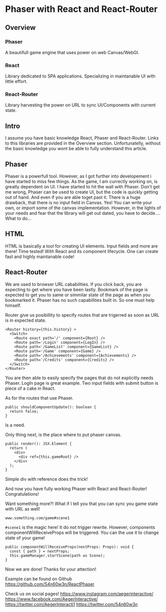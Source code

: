 # Phaser with React and React-Router

## Overview  
### Phaser  
A beautifull game engine that uses power on web Canvas/WebGl.  

### React
Library dedicated to SPA applications.
Specializing in maintanable UI with little effort.  

### React-Router
Library harvesting the power on URL to sync UI/Components with current state.

## Intro
I assume you have basic knowledge React, Phaser and React-Router. Links to this libraries are
provided in the Overview section. Unfortunatelly, without the basic knowledge you wont be able to fully understand this article.

## Phaser
Phaser is a powerfull tool. However, as I got further into developement i have started to miss few things.
As the game, I am currectly working on, is greatly dependent on UI. I have started to hit the wall with Phaser.
Don't get me wrong, Phaser can be used to create UI, but the code is quickly getting out of hand. And even
if you are able toget past it. There is a huge drawback, that there is no input field in Canvas. Yes! You can
write your own, or import some of the canvas implementation. However, in the lights of your needs and fear that the library 
will get out dated, you have to decide.... What to do...

## HTML
HTML is basically a tool for creating UI elements. Input fields and more are there! Time tested!
With React and its component lifecycle. One can create fast and highly maintanable code!

## React-Router
We are used to browser URL cababilities. If you click back, you are expecting to get
where you have been lastly. Bookmark of the page is expected to get you to same or simmilar
state of the page as when you bookmarked it. Phaser has no such capabilities built in. So one must
help himself.
  
Router give us posibillity to specify routes that are trigerred as soon as URL is in expected state.

```
<Router history={this.history} >
  <Switch>
    <Route exact path='/' component={Root} />
    <Route path='/Login' component={LogIn} />
    <Route path='/GameList' component={GameList} />
    <Route path='/Game' component={Game} />
    <Route path='/Achievements' component={Achievements} />
    <Route path='/Credits' component={Credits} />
  </Switch>
</Router>
```
You are then able to easily specify the pages that do not explicitly needs Phaser.
LogIn page is great example. Two input fields with submit button is piece of a cake in React.

As for the routes that use Phaser.
```
public shouldComponentUpdate(): boolean {
  return false;
}
```
Is a need.

Only thing next, is the place where to put phaser canvas.

```
public render(): JSX.Element {
  return (
    <div>
      <div ref={this.gameRoot} />
    </div>
  );
}
```
Simple div with reference does the trick!
  
And now you have fully working Phaser with React and React-Router! Congratulations!

Want something more?!
What if I tell you that you can sync you game state with URL as well!
```
www.something.com/game#scene1
```
```#scene1``` is the magic here!
It do not trigger rewrite. However, components componentWillReceiveProps will be triggered.
You can the use it to change state of your game!
```
public componentWillReceiveProps(nextProps: Props): void {
  const { path } = nextProps;
  this.gameManager.startScene(path as Scene);
}
```

Now we are done! Thanks for your attection!

Example can be found on Github
https://github.com/S4n60w3n/ReactPhaser

Check us on social pages!
https://www.instagram.com/aegerinteractive/
https://www.facebook.com/AegerInteractive/
https://twitter.com/AegerInteracti1
https://twitter.com/54n60w3n


